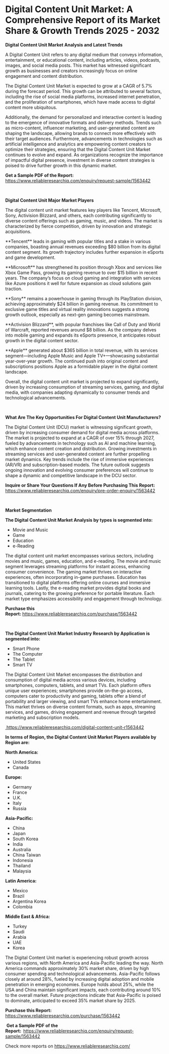 <p><h1>Digital Content Unit Market: A Comprehensive Report of its Market Share & Growth Trends 2025 - 2032</h1></p><p><strong>Digital Content Unit Market Analysis and Latest Trends</strong></p>
<p><p>A Digital Content Unit refers to any digital medium that conveys information, entertainment, or educational content, including articles, videos, podcasts, images, and social media posts. This market has witnessed significant growth as businesses and creators increasingly focus on online engagement and content distribution. </p><p>The Digital Content Unit Market is expected to grow at a CAGR of 5.7% during the forecast period. This growth can be attributed to several factors, including the rise of social media platforms, increased internet penetration, and the proliferation of smartphones, which have made access to digital content more ubiquitous. </p><p>Additionally, the demand for personalized and interactive content is leading to the emergence of innovative formats and delivery methods. Trends such as micro-content, influencer marketing, and user-generated content are shaping the landscape, allowing brands to connect more effectively with their target audiences. Furthermore, advancements in technologies such as artificial intelligence and analytics are empowering content creators to optimize their strategies, ensuring that the Digital Content Unit Market continues to evolve and expand. As organizations recognize the importance of impactful digital presence, investment in diverse content strategies is poised to drive further growth in this dynamic market.</p></p>
<p><strong>Get a Sample PDF of the Report:&nbsp;</strong> <a href="https://www.reliableresearchiq.com/enquiry/request-sample/1563442?utm_campaign=3354&utm_medium=2&utm_source=Github&utm_content=ia&utm_term=06042025&utm_id=digital-content-unit">https://www.reliableresearchiq.com/enquiry/request-sample/1563442</a></p>
<p>&nbsp;</p>
<p><strong>Digital Content Unit Major Market Players</strong></p>
<p><p>The digital content unit market features key players like Tencent, Microsoft, Sony, Activision Blizzard, and others, each contributing significantly to diverse content offerings such as gaming, music, and videos. The market is characterized by fierce competition, driven by innovation and strategic acquisitions.</p><p>**Tencent** leads in gaming with popular titles and a stake in various companies, boasting annual revenues exceeding $80 billion from its digital content segment. Its growth trajectory includes further expansion in eSports and game development.</p><p>**Microsoft** has strengthened its position through Xbox and services like Xbox Game Pass, growing its gaming revenue to over $15 billion in recent years. The company’s focus on cloud gaming and integration with services like Azure positions it well for future expansion as cloud solutions gain traction.</p><p>**Sony** remains a powerhouse in gaming through its PlayStation division, achieving approximately $24 billion in gaming revenue. Its commitment to exclusive game titles and virtual reality innovations suggests a strong growth outlook, especially as next-gen gaming becomes mainstream.</p><p>**Activision Blizzard**, with popular franchises like Call of Duty and World of Warcraft, reported revenues around $8 billion. As the company delves into mobile gaming and expands its eSports presence, it anticipates robust growth in the digital content sector.</p><p>**Apple** generated about $365 billion in total revenue, with its services segment—including Apple Music and Apple TV+—showcasing substantial year-over-year growth. The continued push into original content and subscriptions positions Apple as a formidable player in the digital content landscape.</p><p>Overall, the digital content unit market is projected to expand significantly, driven by increasing consumption of streaming services, gaming, and digital media, with companies adapting dynamically to consumer trends and technological advancements.</p></p>
<p>&nbsp;</p>
<p><strong>What Are The Key Opportunities For Digital Content Unit Manufacturers?</strong></p>
<p><p>The Digital Content Unit (DCU) market is witnessing significant growth, driven by increasing consumer demand for digital media across platforms. The market is projected to expand at a CAGR of over 15% through 2027, fueled by advancements in technology such as AI and machine learning, which enhance content creation and distribution. Growing investments in streaming services and user-generated content are further propelling market dynamics. Key trends include the rise of immersive experiences (AR/VR) and subscription-based models. The future outlook suggests ongoing innovation and evolving consumer preferences will continue to shape a dynamic and competitive landscape in the DCU sector.</p></p>
<p><strong>Inquire or Share Your Questions If Any Before Purchasing This Report:</strong> <a href="https://www.reliableresearchiq.com/enquiry/pre-order-enquiry/1563442?utm_campaign=3354&utm_medium=2&utm_source=Github&utm_content=ia&utm_term=06042025&utm_id=digital-content-unit">https://www.reliableresearchiq.com/enquiry/pre-order-enquiry/1563442</a></p>
<p>&nbsp;</p>
<p><strong>Market Segmentation</strong></p>
<p><strong>The Digital Content Unit Market Analysis by types is segmented into:</strong></p>
<p><ul><li>Movie and Music</li><li>Game</li><li>Education</li><li>e-Reading</li></ul></p>
<p><p>The digital content unit market encompasses various sectors, including movies and music, games, education, and e-reading. The movie and music segment leverages streaming platforms for instant access, enhancing consumer convenience. The gaming market thrives on interactive experiences, often incorporating in-game purchases. Education has transitioned to digital platforms offering online courses and immersive learning tools. Lastly, the e-reading market provides digital books and journals, catering to the growing preference for portable literature. Each market type emphasizes accessibility and engagement through technology.</p></p>
<p><strong>Purchase this Report:&nbsp;</strong><a href="https://www.reliableresearchiq.com/purchase/1563442?utm_campaign=3354&utm_medium=2&utm_source=Github&utm_content=ia&utm_term=06042025&utm_id=digital-content-unit">https://www.reliableresearchiq.com/purchase/1563442</a></p>
<p>&nbsp;</p>
<p><strong>The Digital Content Unit Market Industry Research by Application is segmented into:</strong></p>
<p><ul><li>Smart Phone</li><li>The Computer</li><li>The Tablet</li><li>Smart TV</li></ul></p>
<p><p>The Digital Content Unit Market encompasses the distribution and consumption of digital media across various devices, including smartphones, computers, tablets, and smart TVs. Each platform offers unique user experiences; smartphones provide on-the-go access, computers cater to productivity and gaming, tablets offer a blend of portability and larger viewing, and smart TVs enhance home entertainment. This market thrives on diverse content formats, such as apps, streaming services, and games, driving engagement and revenue through targeted marketing and subscription models.</p></p>
<p><a href="https://www.reliableresearchiq.com/digital-content-unit-r1563442?utm_campaign=3354&utm_medium=2&utm_source=Github&utm_content=ia&utm_term=06042025&utm_id=digital-content-unit">&nbsp;https://www.reliableresearchiq.com/digital-content-unit-r1563442</a></p>
<p><strong>In terms of Region, the Digital Content Unit Market Players available by Region are:</strong></p>
<p>
    <p> <strong> North America: </strong>
        <ul>
            <li>United States</li>
            <li>Canada</li>
        </ul>
        </p> 
    <p> <strong> Europe: </strong>
        <ul>
            <li>Germany</li>
            <li>France</li>
            <li>U.K.</li>
            <li>Italy</li>
            <li>Russia</li>
        </ul>
        </p> 
    <p> <strong> Asia-Pacific: </strong>
        <ul>
            <li>China</li>
            <li>Japan</li>
            <li>South Korea</li>
            <li>India</li>
            <li>Australia</li>
            <li>China Taiwan</li>
            <li>Indonesia</li>
            <li>Thailand</li>
            <li>Malaysia</li>
        </ul>
        </p> 
    <p> <strong> Latin America: </strong>
        <ul>
            <li>Mexico</li>
            <li>Brazil</li>
            <li>Argentina Korea</li>
            <li>Colombia</li>
        </ul>
        </p> 
    <p> <strong> Middle East & Africa: </strong>
        <ul>
            <li>Turkey</li>
            <li>Saudi</li>
            <li>Arabia</li>
            <li>UAE</li>
            <li>Korea</li>
        </ul>
    </p>
    </p>
<p><p>The Digital Content Unit market is experiencing robust growth across various regions, with North America and Asia-Pacific leading the way. North America commands approximately 30% market share, driven by high consumer spending and technological advancements. Asia-Pacific follows closely at around 28%, fueled by increasing digital adoption and mobile penetration in emerging economies. Europe holds about 25%, while the USA and China maintain significant impacts, each contributing around 10% to the overall market. Future projections indicate that Asia-Pacific is poised to dominate, anticipated to exceed 35% market share by 2025.</p></p>
<p><strong>Purchase this Report: </strong><a href="https://www.reliableresearchiq.com/purchase/1563442?utm_campaign=3354&utm_medium=2&utm_source=Github&utm_content=ia&utm_term=06042025&utm_id=digital-content-unit">https://www.reliableresearchiq.com/purchase/1563442</a></p>
<p>&nbsp;<strong>Get a Sample PDF of the Report:&nbsp;&nbsp;</strong><a href="https://www.reliableresearchiq.com/enquiry/request-sample/1563442?utm_campaign=3354&utm_medium=2&utm_source=Github&utm_content=ia&utm_term=06042025&utm_id=digital-content-unit">https://www.reliableresearchiq.com/enquiry/request-sample/1563442</a></p>
<p><strong></strong></p>
<p>Check more reports on <a href="https://www.reliableresearchiq.com/?utm_campaign=3354&utm_medium=2&utm_source=Github&utm_content=ia&utm_term=06042025&utm_id=digital-content-unit">https://www.reliableresearchiq.com/</a></p>
